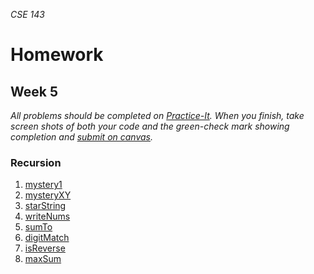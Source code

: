 _CSE 143_
# Homework
## Week 5

_All problems should be completed on [Practice-It](http://practiceit.cs.washington.edu/). When you finish, take screen shots of both your code and the green-check mark showing completion and [submit on canvas](https://canvas.uw.edu/courses/1143086/assignments/3536437)._

### Recursion
1. [mystery1](http://practiceit.cs.washington.edu/problem/view/bjp4/chapter12/s3-mystery1)
1. [mysteryXY](http://practiceit.cs.washington.edu/problem/view/bjp4/chapter12/s6-mysteryXY)
1. [starString](http://practiceit.cs.washington.edu/problem/view/bjp4/chapter12/e1-starString)
1. [writeNums](http://practiceit.cs.washington.edu/problem/view/bjp4/chapter12/e2-writeNums)
1. [sumTo](http://practiceit.cs.washington.edu/problem/view/bjp4/chapter12/e9-sumTo)
1. [digitMatch](http://practiceit.cs.washington.edu/problem/view/bjp4/chapter12/e10-digitMatch)
1. [isReverse](http://practiceit.cs.washington.edu/problem/view/bjp4/chapter12/e12-isReverse)
1. [maxSum](http://practiceit.cs.washington.edu/problem/view/bjp4/chapter12/e21-maxSum)